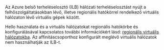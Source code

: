 Az Azure belső terheléselosztó (ILB) hálózati terheléselosztást nyújt a felhőszolgáltatásokban lévő, illetve regionális hatókörrel rendelkező virtuális hálózaton lévő virtuális gépek között.

Hello használata és a virtuális hálózatokat regionális hatókörbe és konfigurálásával kapcsolatos további információkért lásd: [regionális virtuális hálózatokba](../articles/virtual-network/virtual-networks-migrate-to-regional-vnet.md). Az affinitáscsoporthoz konfigurált meglévő virtuális hálózatok nem használhatják az ILB-t.
